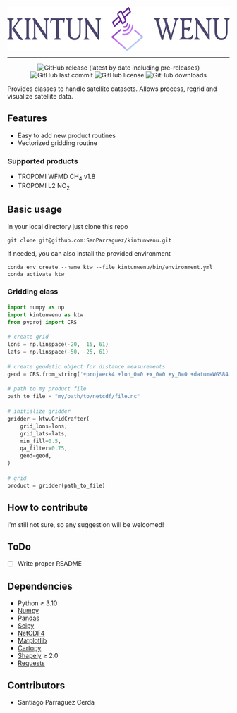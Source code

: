 <p align="center" width="100%"><img src="/bin/banner.svg/" height="100" align="center"></p>

---
<div align="center">
<img src="https://img.shields.io/github/v/release/SanParraguez/kintunwenu?include_prereleases" alt="GitHub release (latest by date including pre-releases)">
<img src="https://img.shields.io/github/last-commit/SanParraguez/kintunwenu" alt="GitHub last commit">
<img src="https://img.shields.io/github/license/SanParraguez/kintunwenu" alt="GitHub license">
<img src="https://img.shields.io/github/downloads/SanParraguez/kintunwenu/total" alt="GitHub downloads">
</div>

Provides classes to handle satellite datasets. Allows process, regrid and visualize satellite data.

## Features

- Easy to add new product routines
- Vectorized gridding routine

### Supported products

- TROPOMI WFMD CH<sub>4</sub> v1.8 
- TROPOMI L2 NO<sub>2</sub>

## Basic usage

In your local directory just clone this repo

```shell
git clone git@github.com:SanParraguez/kintunwenu.git
```

If needed, you can also install the provided environment

```shell
conda env create --name ktw --file kintunwenu/bin/environment.yml
conda activate ktw
```

### Gridding class

```python
import numpy as np
import kintunwenu as ktw
from pyproj import CRS

# create grid
lons = np.linspace(-20,  15, 61)
lats = np.linspace(-50, -25, 61)

# create geodetic object for distance measurements
geod = CRS.from_string('+proj=eck4 +lon_0=0 +x_0=0 +y_0=0 +datum=WGS84 +units=m +no_defs').get_geod(),

# path to my product file
path_to_file = "my/path/to/netcdf/file.nc"

# initialize gridder
gridder = ktw.GridCrafter(
    grid_lons=lons,
    grid_lats=lats,
    min_fill=0.5,
    qa_filter=0.75,
    geod=geod,
)

# grid
product = gridder(path_to_file)
```

## How to contribute

I'm still not sure, so any suggestion will be welcomed!

## ToDo

- [ ] Write proper README

## Dependencies

- Python $\geq$ 3.10
- [Numpy](https://github.com/numpy/numpy)
- [Pandas](https://github.com/pandas-dev/pandas)
- [Scipy](https://github.com/scipy/scipy)
- [NetCDF4](https://github.com/Unidata/netcdf4-python)
- [Matplotlib](https://github.com/matplotlib/matplotlib)
- [Cartopy](https://github.com/SciTools/cartopy)
- [Shapely](https://github.com/shapely/shapely) $\geq$ 2.0
- [Requests](https://github.com/psf/requests)

## Contributors

- Santiago Parraguez Cerda
